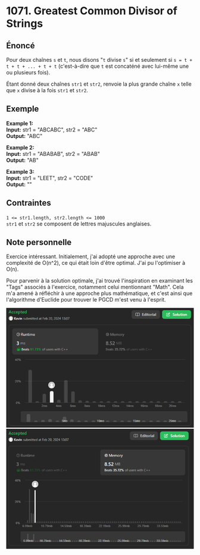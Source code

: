 # 1071. Greatest Common Divisor of Strings

## Énoncé

Pour deux chaînes `s` et `t`, nous disons "`t` divise `s`" si et seulement si `s = t + t + t + ... + t + t` (c'est-à-dire que `t` est concaténé avec lui-même une ou plusieurs fois).

Étant donné deux chaînes `str1` et `str2`, renvoie la plus grande chaîne `x` telle que `x` divise à la fois `str1` et `str2`.

## Exemple

**Example 1:**  
**Input:** str1 = "ABCABC", str2 = "ABC"  
**Output:** "ABC"

**Example 2:**  
**Input:** str1 = "ABABAB", str2 = "ABAB"  
**Output:** "AB"

**Example 3:**  
**Input:** str1 = "LEET", str2 = "CODE"  
**Output:** ""

## Contraintes

`1 <= str1.length, str2.length <= 1000`  
`str1` et `str2` se composent de lettres majuscules anglaises.

## Note personnelle

Exercice intéressant. Initialement, j'ai adopté une approche avec une complexité de O(n^2), ce qui était loin d'être optimal. J'ai pu l'optimiser à O(n).

Pour parvenir à la solution optimale, j'ai trouvé l'inspiration en examinant les "Tags" associés à l'exercice, notamment celui mentionnant "Math". Cela m'a amené à réfléchir à une approche plus mathématique, et c'est ainsi que l'algorithme d'Euclide pour trouver le PGCD m'est venu à l'esprit.

<img src="../imgs/1071-runtime.png"/>
<img src="../imgs/1071-memory.png"/>
